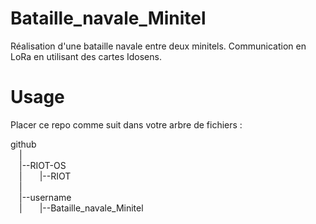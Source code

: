 # Bataille_navale_Minitel
 Réalisation d'une bataille navale entre deux minitels. Communication en LoRa en utilisant des cartes Idosens.

# Usage
 Placer ce repo comme suit dans votre arbre de fichiers :
 
 github  
&emsp;|  
&emsp;|--RIOT-OS  
&emsp;|&emsp;&emsp;|--RIOT  
&emsp;|  
&emsp;|--username  
&emsp;|&emsp;&emsp;|--Bataille_navale_Minitel  
